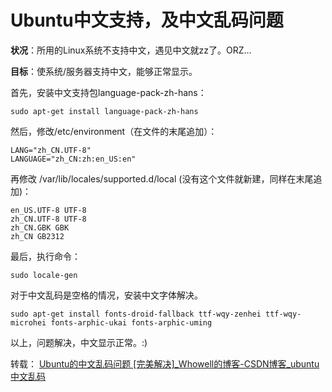 # Ubuntu中文支持，及中文乱码问题


**状况**：所用的Linux系统不支持中文，遇见中文就zz了。ORZ…

**目标**：使系统/服务器支持中文，能够正常显示。

首先，安装中文支持包language-pack-zh-hans：

```
sudo apt-get install language-pack-zh-hans
```

然后，修改/etc/environment（在文件的末尾追加）：

```
LANG="zh_CN.UTF-8"
LANGUAGE="zh_CN:zh:en_US:en"
```
再修改 /var/lib/locales/supported.d/local (没有这个文件就新建，同样在末尾追加)：
```
en_US.UTF-8 UTF-8
zh_CN.UTF-8 UTF-8
zh_CN.GBK GBK
zh_CN GB2312
```
最后，执行命令：
```
sudo locale-gen
```

对于中文乱码是空格的情况，安装中文字体解决。

```
sudo apt-get install fonts-droid-fallback ttf-wqy-zenhei ttf-wqy-microhei fonts-arphic-ukai fonts-arphic-uming
```
以上，问题解决，中文显示正常。:)


转载：
[Ubuntu的中文乱码问题 [完美解决]_Whowell的博客-CSDN博客_ubuntu中文乱码](https://blog.csdn.net/weixin_39792252/article/details/80415550)
